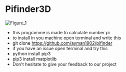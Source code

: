 # Pifinder3D
![Figure_1](https://user-images.githubusercontent.com/49163010/95660113-31a44500-0b15-11eb-9eff-c51f6608d98f.png)
- this programme is made to calculate number pi 
- to install in you machine open terminal and write this
- git clone https://github.com/ayman1902/pifinder
- if you have an issue open terminal and try this
- python install pip3
- pip3 install matplotlib
- Don't hesitate to give your feedback to our project
